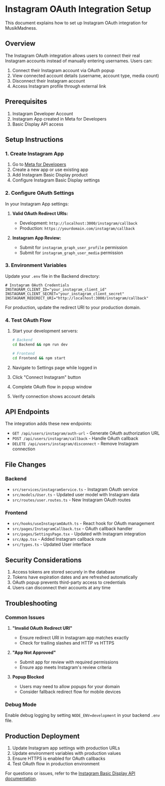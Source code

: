 # Instagram OAuth Integration Setup

This document explains how to set up Instagram OAuth integration for MusikMadness.

## Overview

The Instagram OAuth integration allows users to connect their real Instagram accounts instead of manually entering usernames. Users can:

1. Connect their Instagram account via OAuth popup
2. View connected account details (username, account type, media count)
3. Disconnect their Instagram account
4. Access Instagram profile through external link

## Prerequisites

1. Instagram Developer Account
2. Instagram App created in Meta for Developers
3. Basic Display API access

## Setup Instructions

### 1. Create Instagram App

1. Go to [Meta for Developers](https://developers.facebook.com/)
2. Create a new app or use existing app
3. Add Instagram Basic Display product
4. Configure Instagram Basic Display settings

### 2. Configure OAuth Settings

In your Instagram App settings:

1. **Valid OAuth Redirect URIs:**
   - Development: `http://localhost:3000/instagram/callback`
   - Production: `https://yourdomain.com/instagram/callback`

2. **Instagram App Review:**
   - Submit for `instagram_graph_user_profile` permission
   - Submit for `instagram_graph_user_media` permission

### 3. Environment Variables

Update your `.env` file in the Backend directory:

```env
# Instagram OAuth Credentials
INSTAGRAM_CLIENT_ID="your_instagram_client_id"
INSTAGRAM_CLIENT_SECRET="your_instagram_client_secret" 
INSTAGRAM_REDIRECT_URI="http://localhost:3000/instagram/callback"
```

For production, update the redirect URI to your production domain.

### 4. Test OAuth Flow

1. Start your development servers:
   ```bash
   # Backend
   cd Backend && npm run dev
   
   # Frontend  
   cd Frontend && npm start
   ```

2. Navigate to Settings page while logged in
3. Click "Connect Instagram" button
4. Complete OAuth flow in popup window
5. Verify connection shows account details

## API Endpoints

The integration adds these new endpoints:

- `GET /api/users/instagram/auth-url` - Generate OAuth authorization URL
- `POST /api/users/instagram/callback` - Handle OAuth callback
- `DELETE /api/users/instagram/disconnect` - Remove Instagram connection

## File Changes

### Backend
- `src/services/instagramService.ts` - Instagram OAuth service
- `src/models/User.ts` - Updated user model with Instagram data
- `src/routes/user.routes.ts` - New Instagram OAuth routes

### Frontend
- `src/hooks/useInstagramOAuth.ts` - React hook for OAuth management
- `src/pages/InstagramCallback.tsx` - OAuth callback handler
- `src/pages/SettingsPage.tsx` - Updated with Instagram integration
- `src/App.tsx` - Added Instagram callback route
- `src/types.ts` - Updated User interface

## Security Considerations

1. Access tokens are stored securely in the database
2. Tokens have expiration dates and are refreshed automatically
3. OAuth popup prevents third-party access to credentials
4. Users can disconnect their accounts at any time

## Troubleshooting

### Common Issues

1. **"Invalid OAuth Redirect URI"**
   - Ensure redirect URI in Instagram app matches exactly
   - Check for trailing slashes and HTTP vs HTTPS

2. **"App Not Approved"**
   - Submit app for review with required permissions
   - Ensure app meets Instagram's review criteria

3. **Popup Blocked**
   - Users may need to allow popups for your domain
   - Consider fallback redirect flow for mobile devices

### Debug Mode

Enable debug logging by setting `NODE_ENV=development` in your backend `.env` file.

## Production Deployment

1. Update Instagram app settings with production URLs
2. Update environment variables with production values
3. Ensure HTTPS is enabled for OAuth callbacks
4. Test OAuth flow in production environment

For questions or issues, refer to the [Instagram Basic Display API documentation](https://developers.facebook.com/docs/instagram-basic-display-api).
